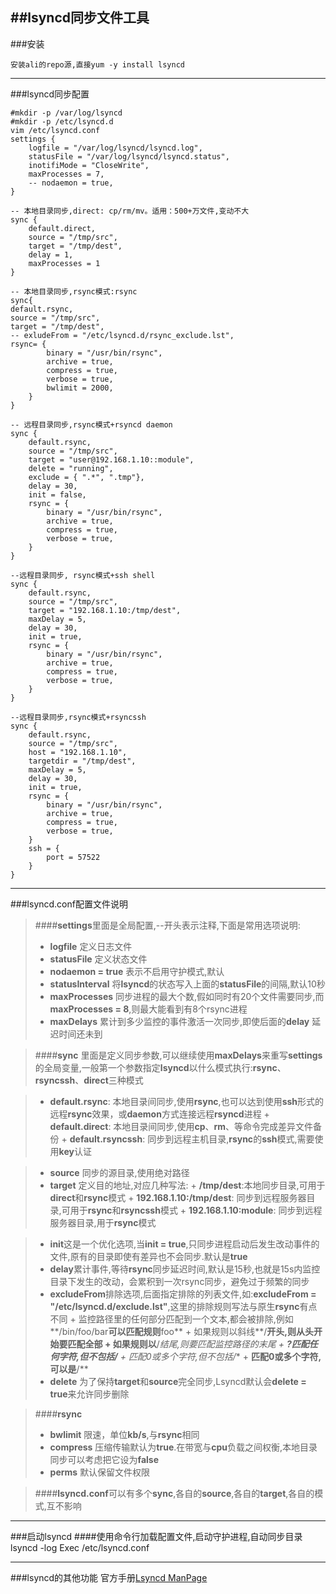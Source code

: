 ##lsyncd同步文件工具
------
###安装

	安装ali的repo源,直接yum -y install lsyncd
------
###lsyncd同步配置

	#mkdir -p /var/log/lsyncd
	#mkdir -p /etc/lsyncd.d
	vim /etc/lsyncd.conf
	settings {
		logfile = "/var/log/lsyncd/lsyncd.log",
		statusFile = "/var/log/lsyncd/lsyncd.status",
		inotifiMode = "CloseWrite",
		maxProcesses = 7,
		-- nodaemon = true,
	}
	
	-- 本地目录同步,direct: cp/rm/mv。适用：500+万文件,变动不大
	sync {
		default.direct,
		source = "/tmp/src",
		target = "/tmp/dest",
		delay = 1,
		maxProcesses = 1
	}

	-- 本地目录同步,rsync模式:rsync
	sync{
	default.rsync,
	source = "/tmp/src",
	target = "/tmp/dest",
	-- exludeFrom = "/etc/lsyncd.d/rsync_exclude.lst",
	rsync= {
			binary = "/usr/bin/rsync",
			archive = true,
			compress = true,
			verbose = true,
			bwlimit = 2000,
		}
	}

	-- 远程目录同步,rsync模式+rsyncd daemon
	sync {
		default.rsync,
		source = "/tmp/src",
		target = "user@192.168.1.10::module",
		delete = "running",
		exclude = { ".*", ".tmp"},
		delay = 30,
		init = false,
		rsync = {
			binary = "/usr/bin/rsync",
			archive = true,
			compress = true,
			verbose = true,
		}
	}

	--远程目录同步, rsync模式+ssh shell
	sync {
		default.rsync,
		source = "/tmp/src",
		target = "192.168.1.10:/tmp/dest",
		maxDelay = 5,
		delay = 30,
		init = true,
		rsync = {
			binary = "/usr/bin/rsync",
			archive = true,
			compress = true,
			verbose = true,
		}
	}

	--远程目录同步,rsync模式+rsyncssh
	sync {
		default.rsync,
		source = "/tmp/src",
		host = "192.168.1.10",
		targetdir = "/tmp/dest",
		maxDelay = 5,
		delay = 30,
		init = true,
		rsync = {
			binary = "/usr/bin/rsync",
			archive = true,
			compress = true,
			verbose = true,
		}
		ssh = {
			port = 57522
		}
	}
------
###lsyncd.conf配置文件说明
> ####**settings**里面是全局配置,--开头表示注释,下面是常用选项说明:
>
> 	+ **logfile** 定义日志文件
> 	+ **statusFile** 定义状态文件
> 	+ **nodaemon = true** 表示不启用守护模式,默认
> 	+ **statusInterval** 将**lsyncd**的状态写入上面的**statusFile**的间隔,默认10秒
> 	+ **maxProcesses** 同步进程的最大个数,假如同时有20个文件需要同步,而 **maxProcesses = 8**,则最大能看到有8个rsync进程
> 	+ **maxDelays** 累计到多少监控的事件激活一次同步,即使后面的**delay** 延迟时间还未到

> ####**sync**
>	里面是定义同步参数,可以继续使用**maxDelays**来重写**settings**的全局变量,一般第一个参数指定**lsyncd**以什么模式执行:**rsync**、**rsyncssh**、**direct**三种模式

>	+ **default.rsync**: 本地目录间同步,使用**rsync**,也可以达到使用**ssh**形式的远程**rsync**效果，或**daemon**方式连接远程**rsyncd**进程
	+ **default.direct**: 本地目录间同步,使用**cp**、**rm**、等命令完成差异文件备份
	+ **default.rsyncssh**: 同步到远程主机目录,**rsync**的**ssh**模式,需要使用**key**认证

>	+ **source** 同步的源目录,使用绝对路径
>	+ **target** 定义目的地址,对应几种写法:
	+ **/tmp/dest**:本地同步目录,可用于**direct**和**rsync**模式
	+ **192.168.1.10:/tmp/dest**: 同步到远程服务器目录,可用于**rsync**和**rsyncssh**模式
	+ **192.168.1.10:module**: 同步到远程服务器目录,用于**rsync**模式

>	+ **init**这是一个优化选项,当**init = true**,只同步进程启动后发生改动事件的文件,原有的目录即使有差异也不会同步.默认是**true**
>	+ **delay**累计事件,等待**rsync**同步延迟时间,默认是15秒,也就是15s内监控目录下发生的改动，会累积到一次rsync同步，避免过于频繁的同步
>	+ **excludeFrom**排除选项,后面指定排除的列表文件,如:**excludeFrom = "/etc/lsyncd.d/exclude.lst"**,这里的排除规则写法与原生**rsync**有点不同
	+ 监控路径里的任何部分匹配到一个文本,都会被排除,例如**/bin/foo/bar**可以匹配规则**foo**
	+ 如果规则以斜线**/**开头,则从头开始要匹配全部
	+ 如果规则以**/**结尾,则要匹配监控路径的末尾
	+ **?**匹配任何字符,但不包括**/**
	+ *匹配0或多个字符,但不包括**/**
	+ **匹配0或多个字符,可以是**/**
>	+ **delete** 为了保持**target**和**source**完全同步,Lsyncd默认会**delete = true**来允许同步删除

> ####**rsync**
>	+ **bwlimit** 限速，单位**kb/s**,与**rsync**相同
>	+ **compress** 压缩传输默认为**true**.在带宽与**cpu**负载之间权衡,本地目录同步可以考虑把它设为**false**
>	+ **perms** 默认保留文件权限

> ####**lsyncd.conf**可以有多个**sync**,各自的**source**,各自的**target**,各自的模式,互不影响

------
###启动lsyncd
####使用命令行加载配置文件,启动守护进程,自动同步目录
	lsyncd -log Exec /etc/lsyncd.conf

------
###lsyncd的其他功能
	官方手册[Lsyncd ManPage](https://github.com/axkibe/lsyncd/wiki/Manual%20to%20Lsyncd%202.1.x)
